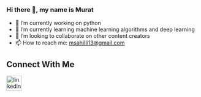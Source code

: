### Hi there 👋, my name is Murat

- 🔭 I’m currently working on python
- 🌱 I’m currently learning machine learning algorithms and deep learning 
- 👯 I’m looking to collaborate on other content creators 
- 📫 How to reach me: msahilli13@gmail.com 

## Connect With Me
[<img src='https://raw.githubusercontent.com/rahuldkjain/github-profile-readme-generator/master/src/images/icons/Social/linked-in-alt.svg' alt='linkedin' height='40'>](https://www.linkedin.com/in/murat-sahilli-b4394819b/) 

